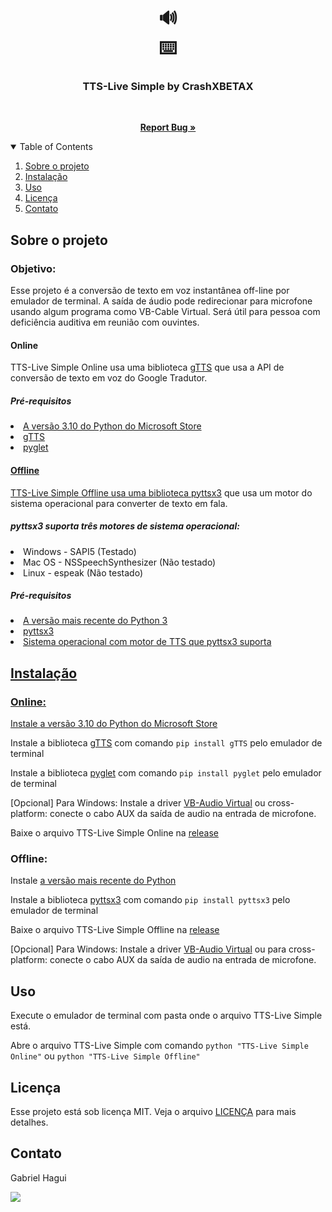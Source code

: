 <h1 align="center">🔊<br>
⌨️</h1>
<h3 align="center">TTS-Live Simple by CrashXBETAX</h3>
<br>
<p align="center">
  <a href="https://github.com/CrashXBETAX/TTS-Live-by-CrashXBETAX/issues"><strong>Report Bug »</strong></a>
</p>
<details open="open">
  <summary>Table of Contents</summary>
  <ol>
    <li>
      <a href="#sobre-o-projeto">Sobre o projeto</a>
    </li>
    <li><a href="#instalação">Instalação</a></li>
    <li><a href="#uso">Uso</a></li>
    <li><a href="#licença">Licença</a></li>
    <li><a href="#contato">Contato</a></li>
  </ol>
</details>

## Sobre o projeto
### Objetivo:

Esse projeto é a conversão de texto em voz instantânea off-line por emulador de terminal. A saída de áudio pode redirecionar para microfone usando algum programa como VB-Cable Virtual. Será útil para pessoa com deficiência auditiva em reunião com ouvintes.

#### Online
TTS-Live Simple Online usa uma biblioteca [gTTS](https://github.com/pndurette/gTTS) que usa a API de conversão de texto em voz do Google Tradutor. 

##### Pré-requisitos
<list>
  <li><a href="https://apps.microsoft.com/store/detail/python-310/9PJPW5LDXLZ5"> A versão 3.10 do Python do Microsoft Store</li>
  <li><a href="https://github.com/pndurette/gTTS"> gTTS</li>
  <li><a href="https://pyglet.org"> pyglet</li>
</list>

#### Offline
TTS-Live Simple Offline usa uma biblioteca [pyttsx3](https://github.com/nateshmbhat/pyttsx3) que usa um motor do sistema operacional para converter de texto em fala.

##### pyttsx3 suporta três motores de sistema operacional:
<list>
  <li>Windows - SAPI5 (Testado)</li> 
  <li>Mac OS - NSSpeechSynthesizer (Não testado)</li>
  <li>Linux - espeak (Não testado)</li>
</list>

##### Pré-requisitos
<list>
  <li><a href="https://www.python.org/downloads"> A versão mais recente do Python 3</li>
  <li><a href="https://github.com/nateshmbhat/pyttsx3"> pyttsx3</li>
  <li>Sistema operacional com motor de TTS que pyttsx3 suporta</li>
</list>

## Instalação
### Online:
Instale [a versão 3.10 do Python do Microsoft Store](https://apps.microsoft.com/store/detail/python-310/9PJPW5LDXLZ5)

Instale a biblioteca [gTTS](https://github.com/pndurette/gTTS) com comando `pip install gTTS` pelo emulador de terminal

Instale a biblioteca [pyglet](https://pyglet.org) com comando `pip install pyglet` pelo emulador de terminal

[Opcional] Para Windows: Instale a driver [VB-Audio Virtual](https://vb-audio.com/Cable/) ou cross-platform: conecte o cabo AUX da saída de audio na entrada de microfone.

Baixe o arquivo TTS-Live Simple Online na [release](https://github.com/CrashXBETAX/TTS-Live-by-CrashXBETAX/releases)
### Offline:
Instale [a versão mais recente do Python](https://www.python.org/downloads)

Instale a biblioteca [pyttsx3](https://github.com/pndurette/gTTS) com comando `pip install pyttsx3` pelo emulador de terminal

Baixe o arquivo TTS-Live Simple Offline na [release](https://github.com/CrashXBETAX/TTS-Live-by-CrashXBETAX/releases)

[Opcional] Para Windows: Instale a driver [VB-Audio Virtual](https://vb-audio.com/Cable/) ou para cross-platform: conecte o cabo AUX da saída de audio na entrada de microfone.

## Uso
Execute o emulador de terminal com pasta onde o arquivo TTS-Live Simple está.

Abre o arquivo TTS-Live Simple com comando `python "TTS-Live Simple Online"` ou `python "TTS-Live Simple Offline"`

## Licença
Esse projeto está sob licença MIT. Veja o arquivo [LICENÇA](LICENSE) para mais detalhes.<br>

## Contato
Gabriel Hagui

<a href="mailto:gabrielhagui@live.com" target="_blank"><img src="https://img.shields.io/badge/Microsoft_Outlook-0078D4?style=for-the-badge&logo=microsoft-outlook&logoColor=white" target="_blank"></a>
